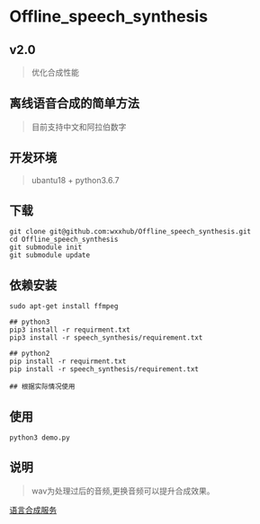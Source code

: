 # Offline_speech_synthesis

## v2.0
> 优化合成性能

## 离线语音合成的简单方法
> 目前支持中文和阿拉伯数字  

## 开发环境
> ubantu18 + python3.6.7  

## 下载
```
git clone git@github.com:wxxhub/Offline_speech_synthesis.git
cd Offline_speech_synthesis
git submodule init
git submodule update
```

## 依赖安装
```shell
sudo apt-get install ffmpeg

## python3
pip3 install -r requirment.txt 
pip3 install -r speech_synthesis/requirement.txt

## python2
pip install -r requirment.txt  
pip install -r speech_synthesis/requirement.txt

## 根据实际情况使用
```

## 使用
```shell   
python3 demo.py   
```  

## 说明
> wav为处理过后的音频,更换音频可以提升合成效果。 

[语言合成服务](https://github.com/wxxhub/SpeechSynthesisServer)
